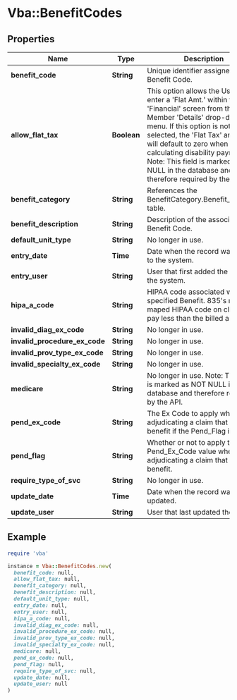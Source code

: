 # Vba::BenefitCodes

## Properties

| Name | Type | Description | Notes |
| ---- | ---- | ----------- | ----- |
| **benefit_code** | **String** | Unique identifier assigned to the Benefit Code. |  |
| **allow_flat_tax** | **Boolean** | This option allows the User to enter a &#39;Flat Amt.&#39; within the &#39;Financial&#39; screen from the Member &#39;Details&#39; drop-down menu. If this option is not selected, the &#39;Flat Tax&#39; amount will default to zero when calculating disability payments. Note: This field is marked as NOT NULL in the database and therefore required by the API. |  |
| **benefit_category** | **String** | References the BenefitCategory.Benefit_Category table. | [optional] |
| **benefit_description** | **String** | Description of the associated Benefit Code. | [optional] |
| **default_unit_type** | **String** | No longer in use. | [optional] |
| **entry_date** | **Time** | Date when the record was added to the system. | [optional] |
| **entry_user** | **String** | User that first added the record to the system. | [optional] |
| **hipa_a_code** | **String** | HIPAA code associated with the specified Benefit. 835&#39;s require a maped HIPAA code on claims that pay less than the billed amount. | [optional] |
| **invalid_diag_ex_code** | **String** | No longer in use. | [optional] |
| **invalid_procedure_ex_code** | **String** | No longer in use. | [optional] |
| **invalid_prov_type_ex_code** | **String** | No longer in use. | [optional] |
| **invalid_specialty_ex_code** | **String** | No longer in use. | [optional] |
| **medicare** | **String** | No longer in use. Note: This field is marked as NOT NULL in the database and therefore required by the API. |  |
| **pend_ex_code** | **String** | The Ex Code to apply when adjudicating a claim that has this benefit if the Pend_Flag is on. | [optional] |
| **pend_flag** | **String** | Whether or not to apply the Pend_Ex_Code value when adjudicating a claim that has this benefit. |  |
| **require_type_of_svc** | **String** | No longer in use. | [optional] |
| **update_date** | **Time** | Date when the record was last updated. | [optional] |
| **update_user** | **String** | User that last updated the record. | [optional] |

## Example

```ruby
require 'vba'

instance = Vba::BenefitCodes.new(
  benefit_code: null,
  allow_flat_tax: null,
  benefit_category: null,
  benefit_description: null,
  default_unit_type: null,
  entry_date: null,
  entry_user: null,
  hipa_a_code: null,
  invalid_diag_ex_code: null,
  invalid_procedure_ex_code: null,
  invalid_prov_type_ex_code: null,
  invalid_specialty_ex_code: null,
  medicare: null,
  pend_ex_code: null,
  pend_flag: null,
  require_type_of_svc: null,
  update_date: null,
  update_user: null
)
```

